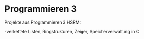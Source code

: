 # Programmieren 3

Projekte aus Programmieren 3 HSRM:

-verkettete Listen, Ringstrukturen, Zeiger, Speicherverwaltung in C
